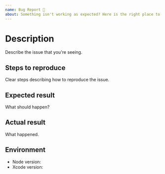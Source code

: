 ```yaml
---
name: Bug Report 🐛
about: Something isn't working as expected? Here is the right place to report.
---
```


# Description

Describe the issue that you're seeing.

## Steps to reproduce

Clear steps describing how to reproduce the issue.

## Expected result

What should happen?

## Actual result

What happened.

## Environment

- Node version:
- Xcode version:
